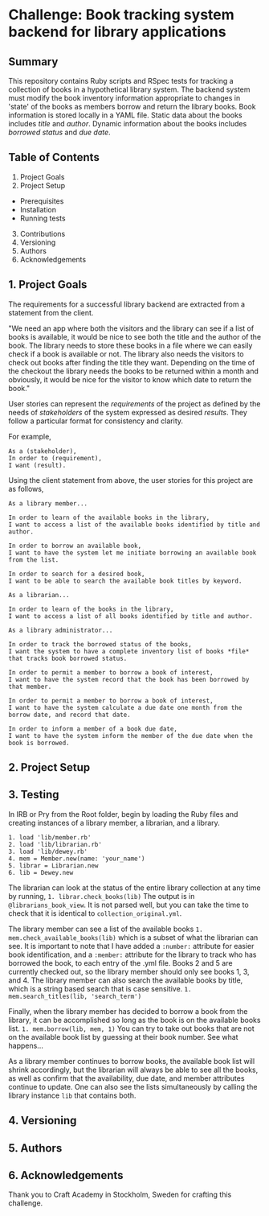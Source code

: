 # Challenge: Book tracking system backend for library applications

## Summary
This repository contains Ruby scripts and RSpec tests for tracking a collection of books in a hypothetical library system.  The backend system must modify the book inventory information appropriate to changes in 'state' of the books as members borrow and return the library books.  Book information is stored locally in a YAML file.  Static data about the books includes *title* and *author*.  Dynamic information about the books includes *borrowed status* and *due date*.  

## Table of Contents
1. Project Goals
2. Project Setup
* Prerequisites 
* Installation 
* Running tests
3. Contributions
4. Versioning
5. Authors
6. Acknowledgements

## 1. Project Goals
The requirements for a successful library backend are extracted from a statement from the client.

"We need an app where both the visitors and the library can see if a list of books is available, it would be nice to see both the title and the author of the book. The library needs to store these books in a file where we can easily check if a book is available or not. The library also needs the visitors to check out books after finding the title they want. Depending on the time of the checkout the library needs the books to be returned within a month and obviously, it would be nice for the visitor to know which date to return the book."

User stories can represent the *requirements* of the project as defined by the needs of *stakeholders* of the system expressed as desired *results*.  They follow a particular format for consistency and clarity.

For example,
```
As a (stakeholder),
In order to (requirement),
I want (result).
```

Using the client statement from above, the user stories for this project are as follows,

```
As a library member...

In order to learn of the available books in the library,
I want to access a list of the available books identified by title and author.

In order to borrow an available book,
I want to have the system let me initiate borrowing an available book from the list.

In order to search for a desired book,
I want to be able to search the available book titles by keyword. 
```

```
As a librarian...

In order to learn of the books in the library,
I want to access a list of all books identified by title and author.
```

```
As a library administrator...

In order to track the borrowed status of the books,
I want the system to have a complete inventory list of books *file* that tracks book borrowed status.

In order to permit a member to borrow a book of interest,
I want to have the system record that the book has been borrowed by that member.

In order to permit a member to borrow a book of interest,
I want to have the system calculate a due date one month from the borrow date, and record that date.

In order to inform a member of a book due date,
I want to have the system inform the member of the due date when the book is borrowed.
```



## 2. Project Setup

## 3. Testing
In IRB or Pry from the Root folder, begin by loading the Ruby files and creating instances of a library member, a librarian, and a library.

```
1. load 'lib/member.rb'
2. load 'lib/librarian.rb'
3. load 'lib/dewey.rb'
4. mem = Member.new(name: 'your_name')
5. librar = Librarian.new
6. lib = Dewey.new
```

The librarian can look at the status of the entire library collection at any time by running,
```1. librar.check_books(lib)```
The output is in ```@librarians_book_view```.  It is not parsed well, but you can take the time to check that it is identical to ```collection_original.yml```.

The library member can see a list of the available books 
```1. mem.check_available_books(lib)```
which is a subset of what the librarian can see.  It is important to note that I have added a ```:number:``` attribute for easier book identification, and a ```:member:``` attribute for the library to track who has borrowed the book, to each entry of the .yml file.  Books 2 and 5 are currently checked out, so the library member should only see books 1, 3, and 4.  The library member can also search the available books by title, which is a string based search that is case sensitive.
```1. mem.search_titles(lib, 'search_term')```

Finally, when the library member has decided to borrow a book from the library, it can be accomplished so long as the book is on the available books list.
```1. mem.borrow(lib, mem, 1)```
You can try to take out books that are not on the available book list by guessing at their book number.  See what happens...

As a library member continues to borrow books, the available book list will shrink accordingly, but the librarian will always be able to see all the books, as well as confirm that the availability, due date, and member attributes continue to update.  One can also see the lists simultaneously by calling the library instance ```lib``` that contains both.

## 4. Versioning

## 5. Authors

## 6. Acknowledgements
Thank you to Craft Academy in Stockholm, Sweden for crafting this challenge.